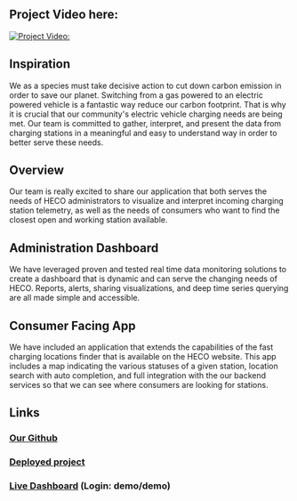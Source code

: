 ## Project Video here:
[![Project Video:](https://img.youtube.com/vi/YdtEFqkVBOk/0.jpg)](https://www.youtube.com/watch?vYdtEFqkVBOk&feature=emb_title)


## Inspiration

We as a species must take decisive action to cut down carbon emission in order to save our planet. Switching from a gas powered to an electric powered vehicle is a fantastic way reduce our carbon footprint. That is why it is crucial that our community's electric vehicle charging needs are being met. Our team is committed to gather, interpret, and present
the data from charging stations in a meaningful and easy to understand way in order to better serve these needs.

## Overview
Our team is really excited to share our application that both serves the needs of HECO administrators to visualize and interpret incoming charging station telemetry, as well as the needs of consumers who want to find the closest open and working station available.

## Administration Dashboard
We have leveraged proven and tested real time data monitoring solutions to create a dashboard that is dynamic and can serve the changing needs of HECO. Reports, alerts, sharing visualizations, and deep time series querying are all made simple and accessible. 

## Consumer Facing App
We have included an application that extends the capabilities of the fast charging locations finder that is available on the HECO website. This app includes a map indicating the various statuses of a given station, location search with auto completion, and full integration with the our backend services so that we can see where consumers are looking for stations.

## Links

### [Our Github](https://github.com/HACC2019/hacc-overflow/)

### [Deployed project](https://hacc.aparcar.org)

### [Live Dashboard](https://hacc.aparcar.org/monitoring/d/1iX4RMAWk/overview?orgId=1&refresh=1m&from=1573568903794&to=1573590503794) (Login: demo/demo)
